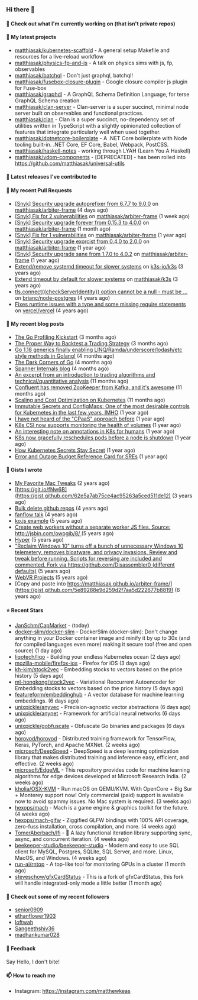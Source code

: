 ### Hi there 👋

#### 👷 Check out what I'm currently working on (that isn't private repos)


#### 🌱 My latest projects

- [matthiasak/kubernetes-scaffold](https://github.com/matthiasak/kubernetes-scaffold) - A general setup Makefile and resources for a live-reload workflow
- [matthiasak/physics-fp-and-js](https://github.com/matthiasak/physics-fp-and-js) - A talk on physics sims with js, fp, observables
- [matthiasak/batchql](https://github.com/matthiasak/batchql) - Don&#39;t just graphql, batchql!
- [matthiasak/fusebox-closure-plugin](https://github.com/matthiasak/fusebox-closure-plugin) - Google closure compiler js plugin for Fuse-box
- [matthiasak/graphdl](https://github.com/matthiasak/graphdl) - A GraphQL Schema Definition Language, for terse GraphQL Schema creation
- [matthiasak/clan-server](https://github.com/matthiasak/clan-server) - Clan-server is a super succinct, minimal node server built on observables and functional practices.
- [matthiasak/clan](https://github.com/matthiasak/clan) - Clan is a super succinct, no-dependency set of utilities written in TypeScript with a slightly opinionated collection of features that integrate particularly well when used together.
- [matthiasak/dotnetcore-boilerplate](https://github.com/matthiasak/dotnetcore-boilerplate) - A .NET Core boilerplate with Node tooling built-in. .NET Core, EF Core, Babel, Webpack, PostCSS.
- [matthiasak/haskell-notes](https://github.com/matthiasak/haskell-notes) - working through LYAH (Learn You A Haskell)
- [matthiasak/vdom-components](https://github.com/matthiasak/vdom-components) - [DEPRECATED] - has been rolled into https://github.com/matthiasak/universal-utils

#### 🔭 Latest releases I've contributed to


#### 🔨 My recent Pull Requests

- [[Snyk] Security upgrade autoprefixer from 6.7.7 to 9.0.0](https://github.com/matthiasak/arbiter-frame/pull/36) on [matthiasak/arbiter-frame](https://github.com/matthiasak/arbiter-frame) (4 days ago)
- [[Snyk] Fix for 2 vulnerabilities](https://github.com/matthiasak/arbiter-frame/pull/35) on [matthiasak/arbiter-frame](https://github.com/matthiasak/arbiter-frame) (1 week ago)
- [[Snyk] Security upgrade forever from 0.15.3 to 4.0.0](https://github.com/matthiasak/arbiter-frame/pull/34) on [matthiasak/arbiter-frame](https://github.com/matthiasak/arbiter-frame) (1 month ago)
- [[Snyk] Fix for 1 vulnerabilities](https://github.com/matthiasak/arbiter-frame/pull/25) on [matthiasak/arbiter-frame](https://github.com/matthiasak/arbiter-frame) (1 year ago)
- [[Snyk] Security upgrade exorcist from 0.4.0 to 2.0.0](https://github.com/matthiasak/arbiter-frame/pull/24) on [matthiasak/arbiter-frame](https://github.com/matthiasak/arbiter-frame) (1 year ago)
- [[Snyk] Security upgrade sane from 1.7.0 to 4.0.2](https://github.com/matthiasak/arbiter-frame/pull/23) on [matthiasak/arbiter-frame](https://github.com/matthiasak/arbiter-frame) (1 year ago)
- [Extend/remove systemd timeout for slower systems](https://github.com/k3s-io/k3s/pull/226) on [k3s-io/k3s](https://github.com/k3s-io/k3s) (3 years ago)
- [Extend timeout by default for slower systems](https://github.com/matthiasak/k3s/pull/1) on [matthiasak/k3s](https://github.com/matthiasak/k3s) (3 years ago)
- [tls.connect({checkServerIdentity}) option cannot be a null - must be …](https://github.com/brianc/node-postgres/pull/1638) on [brianc/node-postgres](https://github.com/brianc/node-postgres) (4 years ago)
- [Fixes runtime issues with a type and some missing require statements](https://github.com/vercel/vercel/pull/946) on [vercel/vercel](https://github.com/vercel/vercel) (4 years ago)

#### 📜 My recent blog posts

- [The Go Profiling Kickstart](https://keas.app/the-go-profiling/) (3 months ago)
- [The Proper Way to Backtest a Trading Strategy](https://keas.app/the-proper-way-to-backtest-a-trading-strategy/) (3 months ago)
- [Go 1.18 generics finally enabling LINQ/Ramda/underscore/lodash/etc style methods in Golang!](https://keas.app/go-1-18-generics-finally-enabling-linq-ramda-underscore-lodash-etc-style-methods-in-golang/) (4 months ago)
- [The Dark Corners of Go](https://keas.app/the-dark-corners-of-go/) (4 months ago)
- [Spanner Internals blog](https://keas.app/spanner-internals-blog/) (4 months ago)
- [An excerpt from an introduction to trading algorithms and technical/quantitative analysis](https://keas.app/an-excerpt-from-an-introduction-to-trading-algorithms-and-technical-quantitative-analysis/) (11 months ago)
- [Confluent has removed ZooKeeper from Kafka, and it&#39;s awesome](https://keas.app/confluent-has-removed-zookeeper-from-kafka-and-its-awesome/) (11 months ago)
- [Scaling and Cost Optimization on Kubernetes](https://keas.app/scaling-architectures-and-costs/) (11 months ago)
- [Immutable Secrets and ConfigMaps: One of the most desirable controls for Kubernetes in the last few years, IMHO](https://keas.app/immutable-secrets-and-configmaps-one-of-the-most-desirable-controls-for-kubernetes-in-the-last-few-years-imho/) (1 year ago)
- [I have not heard of the &#34;CPaaS&#34; approach before](https://keas.app/i-have-not-heard-of-the-cpaas-approach-before/) (1 year ago)
- [K8s CSI now supports monitoring the health of volumes](https://keas.app/k8s-csi-now-supports-monitoring-the-health-of-volumes/) (1 year ago)
- [An interesting note on annotations in K8s for humans](https://keas.app/an-interesting-note-on-annotations-in-k8s-for-humans/) (1 year ago)
- [K8s now gracefully reschedules pods before a node is shutdown](https://keas.app/k8s-now-gracefully-reschedules-pods-before-a-node-is-shutdown/) (1 year ago)
- [How Kubernetes Secrets Stay Secret](https://keas.app/how-kubernetes-secrets-stay-secret/) (1 year ago)
- [Error and Outage Budget Reference Card for SREs](https://keas.app/error-and-outage-budget-reference-card-for-sres/) (1 year ago)

#### 📓 Gists I wrote

- [My Favorite Mac Tweaks](https://gist.github.com/e94e962b3966e7e1015f4a62b5c2e7ff) (2 years ago)
- [https://git.io/fNw6B](https://gist.github.com/62e5a7ab75ce4ac95263a5ced511de12) (3 years ago)
- [Bulk delete github repos](https://gist.github.com/3213ba5e44be3b08bb84fb667d54d1e7) (4 years ago)
- [fanflow talk](https://gist.github.com/e983d8424a1e7d51f0e45f3a844a5b0e) (4 years ago)
- [ko.js example](https://gist.github.com/4a6bf89be55fb8748df99f8fc8d068e1) (5 years ago)
- [Create web workers without a separate worker JS files.
Source: http://jsbin.com/owogib/8/ ](https://gist.github.com/e7a7761a8d695c3f4ad39fc7c191243c) (5 years ago)
- [Hyper](https://gist.github.com/1004db7c17e6549102f764a43d8a602c) (5 years ago)
- [&#34;Reclaim Windows 10&#34; turns off a bunch of unnecessary Windows 10 telemetery, removes bloatware, and privacy invasions. Review and tweak before running. Scripts for reversing are included and commented. Fork via https://github.com/Disassembler0 (different defaults)](https://gist.github.com/8f110d34c51b6aca60b4e7291155b92e) (5 years ago)
- [WebVR Projects](https://gist.github.com/5771cff8f97e927d73233807d8cb968c) (5 years ago)
- [Copy and paste into https://matthiasak.github.io/arbiter-frame/](https://gist.github.com/5e89288e9d259d2f7aa5d222677b8819) (6 years ago)

#### ⭐ Recent Stars

- [JanSchm/CapMarket](https://github.com/JanSchm/CapMarket) -  (today)
- [docker-slim/docker-slim](https://github.com/docker-slim/docker-slim) - DockerSlim (docker-slim): Don&#39;t change anything in your Docker container image and minify it by up to 30x (and for compiled languages even more) making it secure too! (free and open source) (1 day ago)
- [liqotech/liqo](https://github.com/liqotech/liqo) - Building your endless Kubernetes ocean (2 days ago)
- [mozilla-mobile/firefox-ios](https://github.com/mozilla-mobile/firefox-ios) - Firefox for iOS (3 days ago)
- [kh-kim/stock2vec](https://github.com/kh-kim/stock2vec) - Embedding stocks to vectors based on the price history (5 days ago)
- [ml-hongkong/stock2vec](https://github.com/ml-hongkong/stock2vec) - Variational Reccurrent Autoencoder for Embedding stocks to vectors based on the price history (5 days ago)
- [featureform/embeddinghub](https://github.com/featureform/embeddinghub) - A vector database for machine learning embeddings. (6 days ago)
- [unixpickle/anyvec](https://github.com/unixpickle/anyvec) - Precision-agnostic vector abstractions (6 days ago)
- [unixpickle/anynet](https://github.com/unixpickle/anynet) - Framework for artificial neural networks (6 days ago)
- [unixpickle/gobfuscate](https://github.com/unixpickle/gobfuscate) - Obfuscate Go binaries and packages (6 days ago)
- [horovod/horovod](https://github.com/horovod/horovod) - Distributed training framework for TensorFlow, Keras, PyTorch, and Apache MXNet. (2 weeks ago)
- [microsoft/DeepSpeed](https://github.com/microsoft/DeepSpeed) - DeepSpeed is a deep learning optimization library that makes distributed training and inference easy, efficient, and effective. (2 weeks ago)
- [microsoft/EdgeML](https://github.com/microsoft/EdgeML) - This repository provides code for machine learning algorithms for edge devices developed at Microsoft Research India. (2 weeks ago)
- [kholia/OSX-KVM](https://github.com/kholia/OSX-KVM) - Run macOS on QEMU/KVM. With OpenCore &#43; Big Sur &#43; Monterey support now! Only commercial (paid) support is available now to avoid spammy issues. No Mac system is required. (3 weeks ago)
- [hexops/mach](https://github.com/hexops/mach) - Mach is a game engine &amp; graphics toolkit for the future. (4 weeks ago)
- [hexops/mach-glfw](https://github.com/hexops/mach-glfw) - Ziggified GLFW bindings with 100% API coverage, zero-fuss installation, cross compilation, and more. (4 weeks ago)
- [TomerAberbach/lfi](https://github.com/TomerAberbach/lfi) - 🦥 A lazy functional iteration library supporting sync, async, and concurrent iteration. (4 weeks ago)
- [beekeeper-studio/beekeeper-studio](https://github.com/beekeeper-studio/beekeeper-studio) - Modern and easy to use SQL client for MySQL, Postgres, SQLite, SQL Server, and more. Linux, MacOS, and Windows. (4 weeks ago)
- [run-ai/rntop](https://github.com/run-ai/rntop) - A top-like tool for monitoring GPUs in a cluster (1 month ago)
- [steveschow/gfxCardStatus](https://github.com/steveschow/gfxCardStatus) - This is a fork of gfxCardStatus, this fork will handle integrated-only mode a little better (1 month ago)

#### 👯 Check out some of my recent followers

- [senior0909](https://github.com/senior0909)
- [ethanflower1903](https://github.com/ethanflower1903)
- [loftwah](https://github.com/loftwah)
- [Sangeethshiv36](https://github.com/Sangeethshiv36)
- [madhankumar028](https://github.com/madhankumar028)

#### 💬 Feedback

Say Hello, I don't bite!

#### 📫 How to reach me

- Instagram: https://instagram.com/matthewkeas

